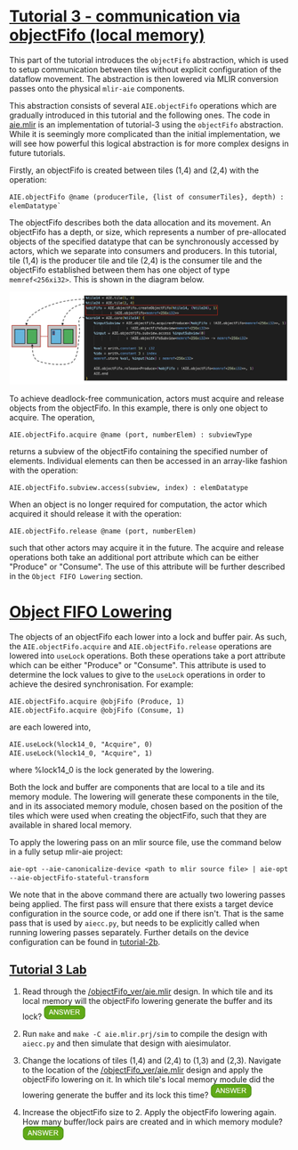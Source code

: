 <!---//===- README.md --------------------------*- Markdown -*-===//
//
// This file is licensed under the Apache License v2.0 with LLVM Exceptions.
// See https://llvm.org/LICENSE.txt for license information.
// SPDX-License-Identifier: Apache-2.0 WITH LLVM-exception
//
// Copyright (C) 2022, Advanced Micro Devices, Inc.
// 
//===----------------------------------------------------------------------===//-->

# <ins>Tutorial 3 - communication via objectFifo (local memory)</ins>

This part of the tutorial introduces the `objectFifo` abstraction, which is used to setup communication between tiles without explicit configuration of the dataflow movement. The abstraction is then lowered via MLIR conversion passes onto the physical `mlir-aie` components.

This abstraction consists of several `AIE.objectFifo` operations which are gradually introduced in this tutorial and the following ones. The code in [aie.mlir](aie.mlir) is an implementation of tutorial-3 using the `objectFifo` abstraction. While it is seemingly more complicated than the initial implementation, we will see how powerful this logical abstraction is for more complex designs in future tutorials.

Firstly, an objectFifo is created between tiles (1,4) and (2,4) with the operation:
```
AIE.objectFifo @name (producerTile, {list of consumerTiles}, depth) : elemDatatype`
```
The objectFifo describes both the data allocation and its movement. An objectFifo has a depth, or size, which represents a number of pre-allocated objects of the specified datatype that can be synchronously accessed by actors, which we separate into consumers and producers. In this tutorial, tile (1,4) is the producer tile and tile (2,4) is the consumer tile and the objectFifo established between them has one object of type `memref<256xi32>`. This is shown in the diagram below.

<img src="../../images/OF_shared.png" width="1000">

To achieve deadlock-free communication, actors must acquire and release objects from the objectFifo. In this example, there is only one object to acquire. The operation, 
```
AIE.objectFifo.acquire @name (port, numberElem) : subviewType
```
returns a subview of the objectFifo containing the specified number of elements. Individual elements can then be accessed in an array-like fashion with the operation: 
```
AIE.objectFifo.subview.access(subview, index) : elemDatatype
```
When an object is no longer required for computation, the actor which acquired it should release it with the operation:
```
AIE.objectFifo.release @name (port, numberElem)
``` 
such that other actors may acquire it in the future. The acquire and release operations both take an additional port attribute which can be either "Produce" or "Consume". The use of this attribute will be further described in the `Object FIFO Lowering` section.

# <ins>Object FIFO Lowering</ins>

The objects of an objectFifo each lower into a lock and buffer pair. As such, the `AIE.objectFifo.acquire` and `AIE.objectFifo.release` operations are lowered into `useLock` operations. Both these operations take a port attribute which can be either "Produce" or "Consume". This attribute is used to determine the lock values to give to the `useLock` operations in order to achieve the desired synchronisation. For example:
```
AIE.objectFifo.acquire @objFifo (Produce, 1)
AIE.objectFifo.acquire @objFifo (Consume, 1)
```
are each lowered into,
```
AIE.useLock(%lock14_0, "Acquire", 0)
AIE.useLock(%lock14_0, "Acquire", 1)
```
where %lock14_0 is the lock generated by the lowering.

Both the lock and buffer are components that are local to a tile and its memory module. The lowering will generate these components in the tile, and in its associated memory module, chosen based on the position of the tiles which were used when creating the objectFifo, such that they are available in shared local memory.

To apply the lowering pass on an mlir source file, use the command below in a fully setup mlir-aie project:
```
aie-opt --aie-canonicalize-device <path to mlir source file> | aie-opt --aie-objectFifo-stateful-transform
```
We note that in the above command there are actually two lowering passes being applied. The first pass will ensure that there exists a target device configuration in the source code, or add one if there isn't. That is the same pass that is used by `aiecc.py`, but needs to be explicitly called when running lowering passes separately. Further details on the device configuration can be found in [tutorial-2b](../../tutorial-2/tutorial-2b/).

## <ins>Tutorial 3 Lab </ins>

1. Read through the [/objectFifo_ver/aie.mlir](aie.mlir) design. In which tile and its local memory will the objectFifo lowering generate the buffer and its lock? <img src="../../images/answer1.jpg" title="On even rows tiles have local memories to their left, so the shared memory is that of tile (2,4). That is where the lowering will generate the shared buffer and lock." height=25>

2. Run `make` and `make -C aie.mlir.prj/sim` to compile the design with `aiecc.py` and then simulate that design with aiesimulator.

3. Change the locations of tiles (1,4) and (2,4) to (1,3) and (2,3). Navigate to the location of the [/objectFifo_ver/aie.mlir](aie.mlir) design and apply the objectFifo lowering on it. In which tile's local memory module did the lowering generate the buffer and its lock this time? <img src="../../images/answer1.jpg" title="On odd rows tiles have local memories to their right, so the shared memory is that of tile (1,3). That is where the lowering will generate the shared buffer and lock." height=25>

4. Increase the objectFifo size to 2. Apply the objectFifo lowering again. How many buffer/lock pairs are created and in which memory module? <img src="../../images/answer1.jpg" title="2 buffer/lock pairs are created in the shared memory of tile (1,3)." height=25>
